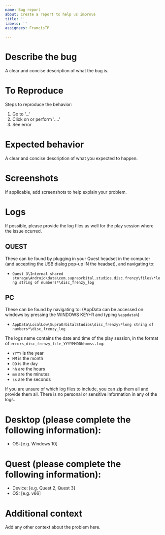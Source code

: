 ```yaml
---
name: Bug report
about: Create a report to help us improve
title: ''
labels: ''
assignees: FrancisTP

---
```


# Describe the bug
A clear and concise description of what the bug is.

# To Reproduce
Steps to reproduce the behavior:
1. Go to '...'
2. Click on or perform '....'
3. See error

# Expected behavior
A clear and concise description of what you expected to happen.

# Screenshots
If applicable, add screenshots to help explain your problem.

# Logs
If possible, please provide the log files as well for the play session where the issue ocurred. 

## QUEST
These can be found by plugging in your Quest headset in the computer (and accepting the USB dialog pop-up IN the headset), and navigating to:
  - `Quest 3\Internal shared storage\Android\data\com.supraorbital.studios.disc.frenzy\files\*long string of numbers*\disc_frenzy_log`

## PC
These can be found by navigating to: (AppData can be accessed on windows by pressing the WINDOWS KEY+R and typing `%appdata%`)
  - `AppData\LocalLow\SupraOrbitalStudios\disc_frenzy\*long string of numbers*\disc_frenzy_log`

The logs name contains the date and time of the play session, in the format of `errors_disc_frenzy_file_YYYYMMDDhhmmss.log`:
  - `YYYY` is the year
  - `MM` is the month
  - `DD` is the day
  - `hh` are the hours
  - `mm` are the minutes
  - `ss` are the seconds

If you are unsure of which log files to include, you can zip them all and provide them all. There is no personal or sensitive information in any of the logs.

# Desktop (please complete the following information):
 - OS: [e.g. Windows 10]

# Quest (please complete the following information):
 - Device: [e.g. Quest 2, Quest 3]
 - OS: [e.g. v66]

# Additional context
Add any other context about the problem here.
